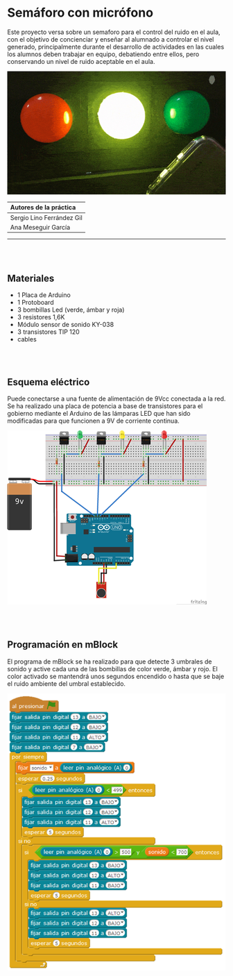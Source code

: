 # Semáforo con micrófono

Este proyecto versa sobre un semaforo para el control del ruido en el aula, con el objetivo de concienciar y enseñar al alumnado a controlar el nivel generado, principalmente durante el desarrollo de actividades en las cuales los alumnos deben trabajar en equipo, debatiendo entre ellos, pero conservando un nivel de ruido aceptable en el aula.

![](practica.gif)

| Autores de la práctica |
| :---                 |
| Sergio Lino Ferrández Gil |
| Ana Meseguir García |

---


<br><br>


## Materiales

- 1 Placa de Arduino
- 1 Protoboard
- 3 bombillas Led (verde, ámbar y roja) 
- 3 resistores 1,6K
- Módulo sensor de sonido KY-038
- 3 transistores TIP 120
- cables



<br /><br />


## Esquema eléctrico

Puede conectarse a una fuente de alimentación de 9Vcc conectada a la red. Se ha realizado una placa de potencia a base de transistores para el gobierno mediante el Arduino de las lámparas LED que han sido modificadas para que funcionen a 9V de corriente continua.

![](fritzing.png)


<br /><br />


## Programación en mBlock

El programa de mBlock se ha realizado para que detecte 3 umbrales de sonido y active cada una de las bombillas de color verde, ámbar y rojo. El color activado se mantendrá unos segundos encendido o hasta que se baje el ruido ambiente del umbral establecido.

![](mblock.png)
